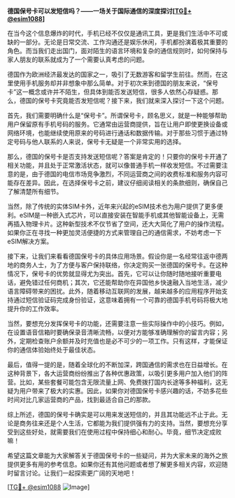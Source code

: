 **德国保号卡可以发短信吗？——一场关于国际通信的深度探讨[[TG💪+ @esim1088](https://t.me/s/esim1088)]**

在当今这个信息爆炸的时代，手机已经不仅仅是通讯工具，更是我们生活中不可或缺的一部分。无论是日常交流、工作沟通还是娱乐休闲，手机都扮演着极其重要的角色。而当我们走出国门，面对陌生的语言环境和复杂的通信规则时，如何保持与家人朋友的联系就成为了一个需要认真考虑的问题。

德国作为欧洲经济最发达的国家之一，吸引了无数游客和留学生前往。然而，在这里使用手机服务却并非想象中那么简单。对于初次来到德国的朋友来说，“保号卡”这一概念或许并不陌生，但具体到能否发送短信，很多人依然心存疑惑。那么，德国的保号卡究竟能否发短信呢？接下来，我们就来深入探讨一下这个问题。

首先，我们需要明确什么是“保号卡”。所谓保号卡，顾名思义，就是一种能够帮助用户保留原有手机号码的服务。它通常由运营商提供，旨在让用户即使更换设备或网络环境，也能继续使用原来的号码进行通话和数据传输。对于那些习惯于通过特定号码与他人联系的人来说，保号卡无疑是一个非常实用的选择。

那么，德国的保号卡是否支持发送短信呢？答案是肯定的！只要你的保号卡开通了相关功能，并且处于正常激活状态，就可以像普通手机一样收发短信。不过需要注意的是，由于德国的电信市场竞争激烈，不同运营商之间的收费标准和服务内容可能存在差异。因此，在选择保号卡之前，建议仔细阅读相关的条款细则，确保自己了解清楚所有细节。

当然，除了传统的实体SIM卡外，近年来兴起的eSIM技术也为用户提供了更多便利。eSIM是一种嵌入式芯片，可以直接安装在智能手机或其他智能设备上，无需再插入物理卡片。这种新型技术不仅节省了空间，还大大简化了用户的操作流程。如果你正在寻找一种更加灵活便捷的方式来管理自己的通信需求，不妨考虑一下eSIM解决方案。

接下来，让我们来看看德国保号卡的具体应用场景。假设你是一名经常往返中德两地的商务人士，为了方便与客户保持联络，你决定购买一张德国的保号卡。在这种情况下，保号卡的优势就显得尤为突出。首先，它可以让你随时随地接听重要电话，避免错过任何商机；其次，它还能帮助你在异国他乡快速融入当地生活，减少语言障碍带来的困扰。此外，随着移动互联网的发展，越来越多的应用程序开始支持通过短信验证码完成身份验证，这意味着拥有一个可靠的德国手机号码将极大地提升你的工作效率。

当然，要想充分发挥保号卡的功能，还需要注意一些实际操作中的小技巧。例如，在设置语音信箱时要确保录音清晰流畅，以便对方能够准确理解你的留言内容；另外，定期检查账户余额并及时充值也是必不可少的一项工作。只有这样，才能保证你的通信体验始终处于最佳状态。

最后，值得一提的是，随着全球化的不断加深，跨国通信的需求也在日益增长。在这种背景下，各大运营商纷纷推出了各种优惠政策，以吸引更多用户加入他们的阵营。比如，某些套餐可能包含无限流量上网、免费拨打国内长途等多种福利，这无疑为用户带来了极大的实惠。因此，如果你对德国保号卡感兴趣的话，不妨多花些时间对比几家运营商的产品，找到最适合自己的那款。

综上所述，德国的保号卡确实是可以用来发送短信的，并且其功能远不止于此。无论是商务往来还是个人生活，它都能为我们提供强有力的支持。当然，要想充分享受到这些好处，就需要我们在使用过程中保持细心和耐心。毕竟，细节决定成败嘛！

希望这篇文章能为大家解答关于德国保号卡的一些疑问，并为大家未来的海外之旅提供更多有用的参考信息。如果你还有其他问题或者想了解更多相关内容，欢迎随时留言讨论。让我们一起探索更广阔的天地吧！

[[TG💪+ @esim1088](https://t.me/s/esim1088) ![Image](https://i.postimg.cc/4NQfJmqS/Snipaste-2025-05-13-00-14-12.png)]